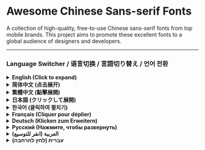 # Awesome Chinese Sans-serif Fonts

A collection of high-quality, free-to-use Chinese sans-serif fonts from top mobile brands. This project aims to promote these excellent fonts to a global audience of designers and developers.

***

### Language Switcher / 语言切换 / 言語切り替え / 언어 전환

<details>
<summary><strong> English (Click to expand)</strong></summary>

## Awesome Chinese Sans-serif Fonts

This repository collects and shares a series of high-quality, free-to-use Chinese sans-serif fonts released by major mobile phone manufacturers. These fonts are not only beautifully designed but also have excellent readability, making them suitable for various design and development scenarios.

The font files in this repository are extracted directly from the respective mobile operating systems. They may be newer versions or include advanced formats like variable fonts, which might not be available on the official download pages.

### Font Showcase & Download

| Font Name | Preview | License Summary | Download |
| :--- | :--- | :--- | :--- |
| **MiSans** (Xiaomi) |  | Free for personal and commercial use. **Attribution required.** Cannot be modified or sold as a standalone font file. | [Download](./MiSans/) |
| **HarmonyOS Sans** (Huawei) |  | Free for personal and commercial use. **Attribution required.** Cannot be modified or sold as a standalone font file. | [Download](./HarmonyOS_Sans/) |
| **vivo Sans** (vivo) |  | Free for personal and commercial use. **Attribution required.** Cannot be modified or sold as a standalone font file. | [Download](./vivo_Sans/) |
| **OPPO Sans** (OPPO) |  | Free for personal and commercial use. **Attribution required.** Cannot be modified or sold as a standalone font file. | [Download](./OPPO_Sans/) |
| **HONOR Sans** (Honor) |  | Free for personal and commercial use. **Attribution required.** Cannot be modified or sold as a standalone font file. | [Download](./HONOR_Sans/) |

### License Information

All fonts in this repository are subject to their original copyright license agreements. A copy of the license is included in each font's respective folder. Please read them carefully before use.

**In summary, the licenses generally permit:**
- ✅ Free use for personal and commercial projects (e.g., creating logos, posters, apps).
- ✅ Embedding the fonts in your software or documents.

**The licenses generally prohibit:**
- ❌ Modifying the font files themselves.
- ❌ Selling or re-licensing the font files as a standalone product.

**Attribution:**
- Most licenses require you to state that your project uses the respective font. For example, "This product uses the MiSans font."

### Disclaimer

This project is for sharing and promoting excellent font designs and is for learning and communication purposes only. All font copyrights belong to their respective owners (Xiaomi, Huawei, vivo, OPPO, Honor). This project is not affiliated with, endorsed by, or sponsored by any of these companies. The project creator assumes no legal responsibility for any potential copyright disputes arising from your use. Please ensure your use of the fonts complies with their respective license agreements.

</details>

<details>
<summary><strong>简体中文 (点击展开)</strong></summary>

## 优秀的免费中文字体集

本仓库收集并分享了一系列由主流手机厂商发布的、可免费商用的高质量无衬线中文字体。这些字体不仅设计精美，而且具有出色的可读性，适用于各种设计和开发场景。

本仓库中的字体文件直接从各自的手机操作系统中提取，版本可能比官网更新，或包含官网未提供的高级格式（如可变字体）。

### 字体展示与下载

| 字体名称 | 预览 | 授权摘要 | 下载 |
| :--- | :--- | :--- | :--- |
| **MiSans** (小米) |  | 个人和商业用途免费。**需注明出处。** 不可修改字体文件或单独售卖。 | [下载](./MiSans/) |
| **HarmonyOS Sans** (华为) |  | 个人和商业用途免费。**需注明出处。** 不可修改字体文件或单独售卖。 | [下载](./HarmonyOS_Sans/) |
| **vivo Sans** (vivo) |  | 个人和商业用途免费。**需注明出处。** 不可修改字体文件或单独售卖。 | [下载](./vivo_Sans/) |
| **OPPO Sans** (OPPO) |  | 个人和商业用途免费。**需注明出处。** 不可修改字体文件或单独售卖。 | [下载](./OPPO_Sans/) |
| **HONOR Sans** (荣耀) |  | 个人和商业用途免费。**需注明出处。** 不可修改字体文件或单独售卖。 | [下载](./HONOR_Sans/) |

### 授权信息

本仓库中的所有字体均受其原始版权许可协议的约束。每个字体的文件夹内都包含了一份授权协议的副本，请在使用前仔细阅读。

**总的来说，授权协议通常允许：**
- ✅ 免费用于个人和商业项目（例如创作 Logo、海报、应用程序等）。
- ✅ 将字体嵌入到您的软件或文档中。

**授权协议通常禁止：**
- ❌ 修改字体文件本身。
- ❌ 将字体文件作为独立产品进行销售或再许可。

**注明出处:**
- 大多数许可协议要求您在使用时声明项目中使用了相应字体。例如：“本产品使用了 MiSans 字体”。

### 免责声明

本项目旨在分享和推广优秀字体设计，仅供学习与交流。所有字体的版权归其各自的所有者（小米、华为、vivo、OPPO、荣耀）所有。本项目与上述任何公司均无关联，也未获得其认可或赞助。对于您使用字体可能产生的任何版权纠纷，项目创建者不承担任何法律责任。请确保您的使用行为符合各字体的授权协议。

</details>

<details>
<summary><strong>繁體中文 (點擊展開)</strong></summary>

## 優秀的免費中文字體集

本倉庫收集並分享了一系列由主流手機廠商發布的、可免費商用的高品質無襯線中文字體。這些字體不僅設計精美，而且具有出色的可讀性，適用於各種設計和開發場景。

本倉庫中的字體檔案直接從各自的手機作業系統中提取，版本可能比官網更新，或包含官網未提供的高級格式（如可變字體）。

### 字體展示與下載

| 字體名稱 | 預覽 | 授權摘要 | 下載 |
| :--- | :--- | :--- | :--- |
| **MiSans** (小米) |  | 個人和商業用途免費。**需註明出處。** 不可修改字體檔案或單獨售賣。 | [下載](./MiSans/) |
| **HarmonyOS Sans** (華為) |  | 個人和商業用途免費。**需註明出處。** 不可修改字體檔案或單獨售賣。 | [下載](./HarmonyOS_Sans/) |
| **vivo Sans** (vivo) |  | 個人和商業用途免費。**需註明出處。** 不可修改字體檔案或單獨售賣。 | [下載](./vivo_Sans/) |
| **OPPO Sans** (OPPO) |  | 個人和商業用途免費。**需註明出處。** 不可修改字體檔案或單獨售賣。 | [下載](./OPPO_Sans/) |
| **HONOR Sans** (榮耀) |  | 個人和商業用途免費。**需註明出處。** 不可修改字體檔案或單獨售賣。 | [下載](./HONOR_Sans/) |

### 授權資訊

本倉庫中的所有字體均受其原始版權許可協議的約束。每個字體的資料夾內都包含了一份授權協議的副本，請在使用前仔細閱讀。

**總的來說，授權協議通常允許：**
- ✅ 免費​​用於個人和商業專案（例如創作 Logo、海報、應用程式等）。
- ✅ 將字體嵌入到您的軟體或文件中。

**授權協議通常禁止：**
- ❌ 修改字體檔案本身。
- ❌ 將字體檔案作為獨立產品進行銷售或再許可。

**註明出處:**
- 大多數許可協議要求您在使用時聲明專案中使用了相應字體。例如：「本產品使用了 MiSans 字體」。

### 免責聲明

本專案旨在分享和推廣優秀字體設計，僅供學習與交流。所有字體的版權歸其各自的所有者（小米、華為、vivo、OPPO、榮耀）所有。本專案與上述任何公司均無關聯，也未獲得其認可或贊助。對於您使用字體可能產生的任何版權糾紛，專案建立者不承擔任何法律責任。請確保您的使用行為符合各字體的授權協議。

</details>

<details>
<summary><strong>日本語 (クリックして展開)</strong></summary>

## 優れた無料中国語フォント集

このリポジトリは、主要なスマートフォンメーカーが公開している、商用利用可能な高品質の中国語サンセリフフォントを収集・共有するものです。これらのフォントは美しいデザインだけでなく、優れた可読性を持ち、さまざまなデザインや開発シーンに適しています。

このリポジトリ内のフォントファイルは、各社の携帯電話OSから直接抽出したもので、公式サイトで提供されているものよりも新しいバージョンであったり、バリアブルフォントのような高度な形式が含まれている場合があります。

### フォントのプレビューとダウンロード

| フォント名 | プレビュー | ライセンス概要 | ダウンロード |
| :--- | :--- | :--- | :--- |
| **MiSans** (Xiaomi) |  | 個人および商用利用無料。**出典表示が必要。** フォントファイルの改変や単体での販売は不可。 | [ダウンロード](./MiSans/) |
| **HarmonyOS Sans** (Huawei) |  | 個人および商用利用無料。**出典表示が必要。** フォントファイルの改変や単体での販売は不可。 | [ダウンロード](./HarmonyOS_Sans/) |
| **vivo Sans** (vivo) |  | 個人および商用利用無料。**出典表示が必要。** フォントファイルの改変や単体での販売は不可。 | [ダウンロード](./vivo_Sans/) |
| **OPPO Sans** (OPPO) |  | 個人および商用利用無料。**出典表示が必要。** フォントファイルの改変や単体での販売は不可。 | [ダウンロード](./OPPO_Sans/) |
| **HONOR Sans** (Honor) |  | 個人および商用利用無料。**出典表示が必要。** フォントファイルの改変や単体での販売は不可。 | [ダウンロード](./HONOR_Sans/) |

### ライセンス情報

このリポジトリ内のすべてのフォントは、それぞれの元の著作権ライセンス契約に従います。各フォントのフォルダにはライセンス契約のコピーが含まれていますので、使用前に必ずお読みください。

**要約すると、ライセンスは通常以下のことを許可しています：**
- ✅ 個人および商用プロジェクトでの無料使用（ロゴ、ポスター、アプリの作成など）。
- ✅ ソフトウェアやドキュメントへのフォントの埋め込み。

**ライセンスは通常以下のことを禁止しています：**
- ❌ フォントファイル自体の改変。
- ❌ フォントファイルをスタンドアロン製品として販売または再ライセンスすること。

**出典表示:**
- ほとんどのライセンスでは、プロジェクトで各フォントを使用したことを明記する必要があります。例：「この製品はMiSansフォントを使用しています。」

### 免責事項

このプロジェクトは、優れたフォントデザインを共有・推進することを目的としており、学習と交流のためだけのものです。すべてのフォントの著作権は、それぞれの所有者（Xiaomi、Huawei、vivo、OPPO、Honor）に帰属します。このプロジェクトは、これらの企業と提携、支持、または後援されているものではありません。フォントの使用によって生じる可能性のあるいかなる著作権紛争についても、プロジェクト作成者は一切の法的責任を負いません。各フォントのライセンス契約を遵守してご使用ください。

</details>

<details>
<summary><strong>한국어 (클릭하여 펼치기)</strong></summary>

## 우수한 무료 중국어 글꼴 모음

이 리포지토리는 주요 스마트폰 제조업체에서 배포한 상업적 이용이 가능한 고품질 중국어 산세리프 글꼴을 수집하고 공유합니다. 이 글꼴들은 아름다운 디자인뿐만 아니라 뛰어난 가독성을 자랑하여 다양한 디자인 및 개발 시나리오에 적합합니다.

이 리포지토리의 글꼴 파일은 각 모바일 운영 체제에서 직접 추출한 것으로, 공식 다운로드 페이지에서 제공되는 것보다 최신 버전이거나 가변 글꼴과 같은 고급 형식을 포함할 수 있습니다.

### 글꼴 미리보기 및 다운로드

| 글꼴 이름 | 미리보기 | 라이선스 요약 | 다운로드 |
| :--- | :--- | :--- | :--- |
| **MiSans** (Xiaomi) |  | 개인 및 상업적 사용 무료. **출처 표기 필요.** 글꼴 파일 수정 또는 단독 판매 불가. | [다운로드](./MiSans/) |
| **HarmonyOS Sans** (Huawei) |  | 개인 및 상업적 사용 무료. **출처 표기 필요.** 글꼴 파일 수정 또는 단독 판매 불가. | [다운로드](./HarmonyOS_Sans/) |
| **vivo Sans** (vivo) |  | 개인 및 상업적 사용 무료. **출처 표기 필요.** 글꼴 파일 수정 또는 단독 판매 불가. | [다운로드](./vivo_Sans/) |
| **OPPO Sans** (OPPO) |  | 개인 및 상업적 사용 무료. **출처 표기 필요.** 글꼴 파일 수정 또는 단독 판매 불가. | [다운로드](./OPPO_Sans/) |
| **HONOR Sans** (Honor) |  | 개인 및 상업적 사용 무료. **출처 표기 필요.** 글꼴 파일 수정 또는 단독 판매 불가. | [다운로드](./HONOR_Sans/) |

### 라이선스 정보

이 리포지토리의 모든 글꼴은 원본 저작권 라이선스 계약의 적용을 받습니다. 각 글꼴의 폴더에는 라이선스 사본이 포함되어 있으니 사용 전 반드시 읽어보시기 바랍니다.

**요약하자면, 라이선스는 일반적으로 다음을 허용합니다:**
- ✅ 개인 및 상업적 프로젝트(로고, 포스터, 앱 제작 등)에서 무료 사용.
- ✅ 소프트웨어나 문서에 글꼴 임베딩.

**라이선스는 일반적으로 다음을 금지합니다:**
- ❌ 글꼴 파일 자체 수정.
- ❌ 글꼴 파일을 독립 제품으로 판매하거나 재라이선스하는 행위.

**출처 표기:**
- 대부분의 라이선스는 프로젝트에서 해당 글꼴을 사용했음을 명시하도록 요구합니다. 예: "이 제품은 MiSans 글꼴을 사용합니다."

### 면책 조항

이 프로젝트는 뛰어난 글꼴 디자인을 공유하고 홍보하기 위한 것이며, 학습과 교류 목적으로만 사용됩니다. 모든 글꼴의 저작권은 해당 소유자(Xiaomi, Huawei, vivo, OPPO, Honor)에게 있습니다. 이 프로젝트는 이들 회사와 제휴, 보증 또는 후원을 받지 않았습니다. 귀하의 글꼴 사용으로 인해 발생할 수 있는 저작권 분쟁에 대해 프로젝트 생성자는 어떠한 법적 책임도 지지 않습니다. 각 글꼴의 라이선스 계약을 준수하여 사용하시기 바랍니다.

</details>

<details>
<summary><strong>Français (Cliquer pour déplier)</strong></summary>

## Collection de Polices Chinoises Sans-serif Gratuites

Ce dépôt rassemble et partage une série de polices de caractères chinoises sans-serif de haute qualité, gratuites et publiées par de grands fabricants de téléphones mobiles. Ces polices sont non seulement magnifiquement conçues, mais aussi très lisibles, ce qui les rend adaptées à divers scénarios de conception et de développement.

Les fichiers de polices de ce dépôt sont extraits directement des systèmes d'exploitation mobiles respectifs. Il peut s'agir de versions plus récentes ou inclure des formats avancés comme les polices variables, qui peuvent ne pas être disponibles sur les pages de téléchargement officielles.

### Aperçu des Polices et Téléchargement

| Nom de la Police | Aperçu | Résumé de la Licence | Télécharger |
| :--- | :--- | :--- | :--- |
| **MiSans** (Xiaomi) |  | Gratuit pour usage personnel et commercial. **Attribution requise.** Ne peut être modifié ou vendu en tant que fichier de police autonome. | [Télécharger](./MiSans/) |
| **HarmonyOS Sans** (Huawei) |  | Gratuit pour usage personnel et commercial. **Attribution requise.** Ne peut être modifié ou vendu en tant que fichier de police autonome. | [Télécharger](./HarmonyOS_Sans/) |
| **vivo Sans** (vivo) |  | Gratuit pour usage personnel et commercial. **Attribution requise.** Ne peut être modifié ou vendu en tant que fichier de police autonome. | [Télécharger](./vivo_Sans/) |
| **OPPO Sans** (OPPO) |  | Gratuit pour usage personnel et commercial. **Attribution requise.** Ne peut être modifié ou vendu en tant que fichier de police autonome. | [Télécharger](./OPPO_Sans/) |
| **HONOR Sans** (Honor) |  | Gratuit pour usage personnel et commercial. **Attribution requise.** Ne peut être modifié ou vendu en tant que fichier de police autonome. | [Télécharger](./HONOR_Sans/) |

### Informations sur la Licence

Toutes les polices de ce dépôt sont soumises à leurs contrats de licence de droits d'auteur originaux. Une copie de la licence est incluse dans le dossier respectif de chaque police. Veuillez les lire attentivement avant utilisation.

**En résumé, les licences autorisent généralement :**
- ✅ Utilisation gratuite pour des projets personnels et commerciaux (par ex., création de logos, affiches, applications).
- ✅ Intégration des polices dans vos logiciels ou documents.

**Les licences interdisent généralement :**
- ❌ La modification des fichiers de police eux-mêmes.
- ❌ La vente ou la re-licence des fichiers de police en tant que produit autonome.

**Attribution :**
- La plupart des licences exigent que vous mentionniez que votre projet utilise la police respective. Par exemple, "Ce produit utilise la police MiSans."

### Avertissement

Ce projet a pour but de partager et de promouvoir d'excellents designs de polices et est uniquement à des fins d'apprentissage et de communication. Tous les droits d'auteur des polices appartiennent à leurs propriétaires respectifs (Xiaomi, Huawei, vivo, OPPO, Honor). Ce projet n'est affilié, approuvé ou parrainé par aucune de ces entreprises. Le créateur du projet n'assume aucune responsabilité légale pour tout litige de droits d'auteur potentiel découlant de votre utilisation. Veuillez vous assurer que votre utilisation des polices est conforme à leurs contrats de licence respectifs.

</details>

<details>
<summary><strong>Deutsch (Klicken zum Erweitern)</strong></summary>

## Sammlung großartiger kostenloser chinesischer serifenloser Schriftarten

Dieses Repository sammelt und teilt eine Reihe von hochwertigen, kostenlos nutzbaren chinesischen serifenlosen Schriftarten, die von großen Mobiltelefonherstellern veröffentlicht wurden. Diese Schriftarten sind nicht nur schön gestaltet, sondern auch hervorragend lesbar und eignen sich für verschiedene Design- und Entwicklungsszenarien.

Die Schriftdateien in diesem Repository wurden direkt aus den jeweiligen mobilen Betriebssystemen extrahiert. Es kann sich um neuere Versionen handeln oder erweiterte Formate wie variable Schriftarten enthalten, die auf den offiziellen Download-Seiten möglicherweise nicht verfügbar sind.

### Schriftart-Vorschau & Download

| Schriftartname | Vorschau | Lizenzübersicht | Download |
| :--- | :--- | :--- | :--- |
| **MiSans** (Xiaomi) |  | Kostenlos für private und kommerzielle Nutzung. **Namensnennung erforderlich.** Darf nicht als eigenständige Schriftdatei modifiziert oder verkauft werden. | [Download](./MiSans/) |
| **HarmonyOS Sans** (Huawei) |  | Kostenlos für private und kommerzielle Nutzung. **Namensnennung erforderlich.** Darf nicht als eigenständige Schriftdatei modifiziert oder verkauft werden. | [Download](./HarmonyOS_Sans/) |
| **vivo Sans** (vivo) |  | Kostenlos für private und kommerzielle Nutzung. **Namensnennung erforderlich.** Darf nicht als eigenständige Schriftdatei modifiziert oder verkauft werden. | [Download](./vivo_Sans/) |
| **OPPO Sans** (OPPO) |  | Kostenlos für private und kommerzielle Nutzung. **Namensnennung erforderlich.** Darf nicht als eigenständige Schriftdatei modifiziert oder verkauft werden. | [Download](./OPPO_Sans/) |
| **HONOR Sans** (Honor) |  | Kostenlos für private und kommerzielle Nutzung. **Namensnennung erforderlich.** Darf nicht als eigenständige Schriftdatei modifiziert oder verkauft werden. | [Download](./HONOR_Sans/) |

### Lizenzinformationen

Alle Schriftarten in diesem Repository unterliegen ihren ursprünglichen Urheberrechtslizenzverträgen. Eine Kopie der Lizenz ist im jeweiligen Ordner jeder Schriftart enthalten. Bitte lesen Sie diese vor der Verwendung sorgfältig durch.

**Zusammenfassend erlauben die Lizenzen im Allgemeinen:**
- ✅ Kostenlose Nutzung für persönliche und kommerzielle Projekte (z. B. Erstellung von Logos, Postern, Apps).
- ✅ Einbetten der Schriftarten in Ihre Software oder Dokumente.

**Die Lizenzen verbieten im Allgemeinen:**
- ❌ Das Ändern der Schriftdateien selbst.
- ❌ Der Verkauf oder die Neulizenzierung der Schriftdateien als eigenständiges Produkt.

**Namensnennung:**
- Die meisten Lizenzen verlangen, dass Sie angeben, dass Ihr Projekt die jeweilige Schriftart verwendet. Zum Beispiel: "Dieses Produkt verwendet die MiSans-Schriftart."

### Haftungsausschluss

Dieses Projekt dient dem Teilen und Bewerben exzellenter Schriftart-Designs und dient ausschließlich Lern- und Kommunikationszwecken. Alle Urheberrechte an den Schriftarten gehören ihren jeweiligen Eigentümern (Xiaomi, Huawei, vivo, OPPO, Honor). Dieses Projekt ist nicht mit diesen Unternehmen verbunden, wird von ihnen nicht unterstützt oder gesponsert. Der Ersteller des Projekts übernimmt keine rechtliche Verantwortung für mögliche Urheberrechtsstreitigkeiten, die sich aus Ihrer Nutzung ergeben. Bitte stellen Sie sicher, dass Ihre Nutzung der Schriftarten den jeweiligen Lizenzvereinbarungen entspricht.

</details>

<details>
<summary><strong>Русский (Нажмите, чтобы развернуть)</strong></summary>

## Коллекция бесплатных китайских шрифтов без засечек

Этот репозиторий собирает и распространяет серию высококачественных, бесплатных для использования китайских шрифтов без засечек, выпущенных крупными производителями мобильных телефонов. Эти шрифты не только красиво оформлены, но и обладают отличной читаемостью, что делает их подходящими для различных сценариев дизайна и разработки.

Файлы шрифтов в этом репозитории извлечены непосредственно из соответствующих мобильных операционных систем. Они могут быть более новыми версиями или включать расширенные форматы, такие как вариативные шрифты, которые могут быть недоступны на официальных страницах загрузки.

### Демонстрация и загрузка шрифтов

| Название шрифта | Превью | Краткое описание лицензии | Скачать |
| :--- | :--- | :--- | :--- |
| **MiSans** (Xiaomi) |  | Бесплатно для личного и коммерческого использования. **Требуется указание авторства.** Запрещено изменять или продавать как отдельный файл шрифта. | [Скачать](./MiSans/) |
| **HarmonyOS Sans** (Huawei) |  | Бесплатно для личного и коммерческого использования. **Требуется указание авторства.** Запрещено изменять или продавать как отдельный файл шрифта. | [Скачать](./HarmonyOS_Sans/) |
| **vivo Sans** (vivo) |  | Бесплатно для личного и коммерческого использования. **Требуется указание авторства.** Запрещено изменять или продавать как отдельный файл шрифта. | [Скачать](./vivo_Sans/) |
| **OPPO Sans** (OPPO) |  | Бесплатно для личного и коммерческого использования. **Требуется указание авторства.** Запрещено изменять или продавать как отдельный файл шрифта. | [Скачать](./OPPO_Sans/) |
| **HONOR Sans** (Honor) |  | Бесплатно для личного и коммерческого использования. **Требуется указание авторства.** Запрещено изменять или продавать как отдельный файл шрифта. | [Скачать](./HONOR_Sans/) |

### Информация о лицензии

Все шрифты в этом репозитории подчиняются их оригинальным лицензионным соглашениям об авторских правах. Копия лицензии включена в соответствующую папку каждого шрифта. Пожалуйста, внимательно прочтите их перед использованием.

**В целом, лицензии обычно разрешают:**
- ✅ Бесплатное использование в личных и коммерческих проектах (например, создание логотипов, плакатов, приложений).
- ✅ Встраивание шрифтов в ваше программное обеспечение или документы.

**Лицензии обычно запрещают:**
- ❌ Изменение самих файлов шрифтов.
- ❌ Продажу или перелицензирование файлов шрифтов как самостоятельного продукта.

**Указание авторства:**
- Большинство лицензий требуют, чтобы вы указали, что в вашем проекте используется соответствующий шрифт. Например: "В этом продукте используется шрифт MiSans."

### Отказ от ответственности

Этот проект предназначен для обмена и продвижения превосходных дизайнов шрифтов и служит только для учебных и коммуникационных целей. Все авторские права на шрифты принадлежат их соответствующим владельцам (Xiaomi, Huawei, vivo, OPPO, Honor). Этот проект не связан, не одобрен и не спонсируется ни одной из этих компаний. Создатель проекта не несет юридической ответственности за любые потенциальные споры об авторских правах, возникающие в результате вашего использования. Пожалуйста, убедитесь, что ваше использование шрифтов соответствует их соответствующим лицензионным соглашениям.

</details>

<details>
<summary><strong><span dir="rtl">العربية (انقر للتوسيع)</span></strong></summary>

<div dir="rtl">

## مجموعة خطوط صينية ممتازة ومجانية (Sans-serif)

يجمع هذا المستودع ويشارك سلسلة من الخطوط الصينية عالية الجودة والمتاحة للاستخدام المجاني، والتي أصدرتها كبرى شركات تصنيع الهواتف المحمولة. هذه الخطوط ليست فقط مصممة بشكل جميل ولكنها تتمتع أيضًا بوضوح قراءة ممتاز، مما يجعلها مناسبة لمختلف سيناريوهات التصميم والتطوير.

ملفات الخطوط في هذا المستودع مستخرجة مباشرة من أنظمة تشغيل الهواتف المعنية. قد تكون هذه الإصدارات أحدث أو تتضمن تنسيقات متقدمة مثل الخطوط المتغيرة (variable fonts)، والتي قد لا تكون متاحة على صفحات التنزيل الرسمية.

### استعراض الخطوط وتنزيلها

| اسم الخط | معاينة | ملخص الترخيص | تنزيل |
| :--- | :--- | :--- | :--- |
| **MiSans** (Xiaomi) |  | مجاني للاستخدام الشخصي والتجاري. **الإسناد مطلوب.** لا يمكن تعديله أو بيعه كملف خط مستقل. | [تنزيل](./MiSans/) |
| **HarmonyOS Sans** (Huawei) |  | مجاني للاستخدام الشخصي والتجاري. **الإسناد مطلوب.** لا يمكن تعديله أو بيعه كملف خط مستقل. | [تنزيل](./HarmonyOS_Sans/) |
| **vivo Sans** (vivo) |  | مجاني للاستخدام الشخصي والتجاري. **الإسناد مطلوب.** لا يمكن تعديله أو بيعه كملف خط مستقل. | [تنزيل](./vivo_Sans/) |
| **OPPO Sans** (OPPO) |  | مجاني للاستخدام الشخصي والتجاري. **الإسناد مطلوب.** لا يمكن تعديله أو بيعه كملف خط مستقل. | [تنزيل](./OPPO_Sans/) |
| **HONOR Sans** (Honor) |  | مجاني للاستخدام الشخصي والتجاري. **الإسناد مطلوب.** لا يمكن تعديله أو بيعه كملف خط مستقل. | [تنزيل](./HONOR_Sans/) |

### معلومات الترخيص

تخضع جميع الخطوط في هذا المستودع لاتفاقيات ترخيص حقوق النشر الأصلية الخاصة بها. يتم تضمين نسخة من الترخيص في مجلد كل خط. يرجى قراءتها بعناية قبل الاستخدام.

**باختصار، التراخيص تسمح بشكل عام بما يلي:**
- ✅ الاستخدام المجاني للمشاريع الشخصية والتجارية (مثل إنشاء الشعارات والملصقات والتطبيقات).
- ✅ تضمين الخطوط في برامجك أو مستنداتك.

**التراخيص تمنع بشكل عام ما يلي:**
- ❌ تعديل ملفات الخطوط نفسها.
- ❌ بيع أو إعادة ترخيص ملفات الخطوط كمنتج مستقل.

**الإسناد:**
- تتطلب معظم التراخيص أن تذكر أن مشروعك يستخدم الخط المعني. على سبيل المثال: "هذا المنتج يستخدم خط MiSans."

### إخلاء مسؤولية

يهدف هذا المشروع إلى مشاركة وترويج تصميمات الخطوط الممتازة وهو مخصص لأغراض التعلم والتواصل فقط. جميع حقوق نشر الخطوط مملوكة لأصحابها المعنيين (Xiaomi, Huawei, vivo, OPPO, Honor). هذا المشروع غير تابع أو معتمد أو مدعوم من قبل أي من هذه الشركات. لا يتحمل منشئ المشروع أي مسؤولية قانونية عن أي نزاعات حقوق نشر محتملة تنشأ عن استخدامك. يرجى التأكد من أن استخدامك للخطوط يتوافق مع اتفاقيات الترخيص الخاصة بكل منها.

</div>
</details>

<details>
<summary><strong><span dir="rtl">עברית (לחץ להרחבה)</span></strong></summary>

<div dir="rtl">

## אוסף גופנים סיניים מצוינים וחופשיים לשימוש (Sans-serif)

מאגר זה אוסף ומשתף סדרה של גופנים סיניים באיכות גבוהה וחופשיים לשימוש, אשר שוחררו על ידי יצרניות טלפונים ניידים מובילות. גופנים אלו אינם רק מעוצבים להפליא, אלא גם בעלי קריאות מצוינת, מה שהופך אותם למתאימים לתרחישי עיצוב ופיתוח שונים.

קבצי הגופנים במאגר זה נשלפו ישירות ממערכות ההפעלה של הטלפונים המתאימות. ייתכן שהם גרסאות חדשות יותר או כוללים פורמטים מתקדמים כמו גופנים משתנים (variable fonts), אשר ייתכן שלא יהיו זמינים בדפי ההורדה הרשמיים.

### תצוגה מקדימה והורדה של גופנים

| שם הגופן | תצוגה מקדימה | סיכום רישיון | הורדה |
| :--- | :--- | :--- | :--- |
| **MiSans** (Xiaomi) |  | חינם לשימוש אישי ומסחרי. **נדרש ייחוס.** אסור לשנות או למכור כקובץ גופן עצמאי. | [הורדה](./MiSans/) |
| **HarmonyOS Sans** (Huawei) |  | חינם לשימוש אישי ומסחרי. **נדרש ייחוס.** אסור לשנות או למכור כקובץ גופן עצמאי. | [הורדה](./HarmonyOS_Sans/) |
| **vivo Sans** (vivo) |  | חינם לשימוש אישי ומסחרי. **נדרש ייחוס.** אסור לשנות או למכור כקובץ גופן עצמאי. | [הורדה](./vivo_Sans/) |
| **OPPO Sans** (OPPO) |  | חינם לשימוש אישי ומסחרי. **נדרש ייחוס.** אסור לשנות או למכור כקובץ גופן עצמאי. | [הורדה](./OPPO_Sans/) |
| **HONOR Sans** (Honor) |  | חינם לשימוש אישי ומסחרי. **נדרש ייחוס.** אסור לשנות או למכור כקובץ גופן עצמאי. | [הורדה](./HONOR_Sans/) |

### מידע על רישיונות

כל הגופנים במאגר זה כפופים להסכמי רישיון זכויות היוצרים המקוריים שלהם. עותק של הרישיון כלול בתיקייה של כל גופן. אנא קראו אותם בעיון לפני השימוש.

**לסיכום, הרישיונות בדרך כלל מתירים:**
- ✅ שימוש חופשי בפרויקטים אישיים ומסחריים (למשל, יצירת לוגואים, פוסטרים, אפליקציות).
- ✅ הטמעת הגופנים בתוכנה או במסמכים שלכם.

**הרישיונות בדרך כלל אוסרים:**
- ❌ שינוי קבצי הגופנים עצמם.
- ❌ מכירה או רישוי מחדש של קבצי הגופנים כמוצר עצמאי.

**ייחוס (Attribution):**
- רוב הרישיונות דורשים לציין שהפרויקט שלכם משתמש בגופן המתאים. לדוגמה: "מוצר זה משתמש בגופן MiSans."

### כתב ויתור

פרויקט זה נועד לשיתוף וקידום עיצובי גופנים מצוינים והוא למטרות למידה ותקשורת בלבד. כל זכויות היוצרים על הגופנים שייכות לבעליהם המתאימים (Xiaomi, Huawei, vivo, OPPO, Honor). פרויקט זה אינו קשור, מאושר או ממומן על ידי אף אחת מהחברות הללו. יוצר הפרויקט אינו נושא באחריות משפטית כלשהי למחלוקות זכויות יוצרים פוטנציאליות הנובעות מהשימוש שלכם. אנא ודאו שהשימוש שלכם בגופנים תואם את הסכמי הרישיון שלהם.

</div>
</details>